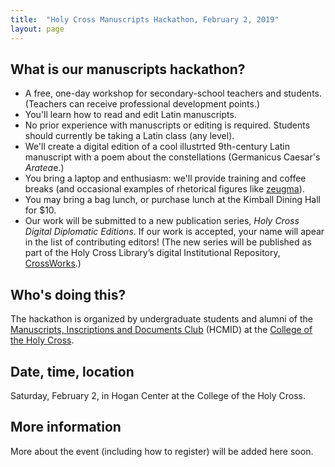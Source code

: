 ```yaml
---
title:  "Holy Cross Manuscripts Hackathon, February 2, 2019"
layout: page
---
```



## What is our manuscripts hackathon?

-   A free, one-day workshop for secondary-school teachers and students.  (Teachers can receive professional development points.)
-   You'll learn how to read and edit Latin manuscripts.
-   No prior experience with manuscripts or editing is required. Students should currently be taking a Latin class (any level).
-   We'll create a digital edition of a cool illustrted 9th-century Latin  manuscript with a poem about the constellations (Germanicus Caesar's *Aratea*e.)
- You bring a laptop and enthusiasm: we'll provide training and coffee breaks (and occasional examples of rhetorical figures like [zeugma](http://examples.yourdictionary.com/examples-of-zeugma.html)).
-  You may bring a bag lunch, or purchase lunch at the Kimball Dining Hall for $10.
-  Our work will be submitted to a new publication series, *Holy Cross Digital Diplomatic  Editions*.  If our work is accepted, your name will apear in the list of contributing editors!  (The new series will be published as part of the Holy Cross Library’s digital Institutional Repository, [CrossWorks](http://crossworks.holycross.edu/hc-dde).)


## Who's doing this?

The hackathon is organized by undergraduate students and alumni of the [Manuscripts, Inscriptions and Documents Club](http://hcmid.github.io/) (HCMID) at the [College of the Holy Cross](https://www.holycross.edu/).

## Date, time, location

Saturday, February 2, in Hogan Center at the College of the Holy Cross.


## More information

More about the event (including how to register) will be added here soon.
